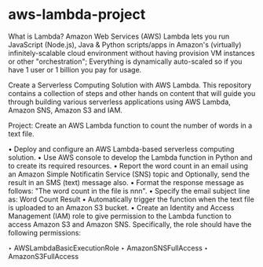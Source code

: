 # aws-lambda-project

What is Lambda?
Amazon Web Services (AWS) Lambda lets you run JavaScript (Node.js), Java & Python scripts/apps in Amazon's (virtually) infinitely-scalable cloud environment without having provision VM instances or other "orchestration"; Everything is dynamically auto-scaled so if you have 1 user or 1 billion you pay for usage.

Create a Serverless Computing Solution with AWS Lambda.
This repository contains a collection of steps and other hands on content that will guide you through building various serverless applications using AWS Lambda, Amazon SNS, Amazon S3 and IAM.

Project: Create an AWS Lambda function to count the number of words in a text file.

• Deploy and configure an AWS Lambda-based serverless computing solution.
• Use AWS console to develop the Lambda function in Python and to create its required resources.
• Report the word count in an email using an Amazon Simple Notificatin Service (SNS) topic and Optionally, send the result in an SMS (text) message also.
• Format the response message as follows:
  "The word count in the file <textFileName> is nnn".
• Specify the email subject line as: Word Count Result
• Automatically trigger the function when the text file is uploaded to an Amazon S3 bucket.
• Create an Identity and Access Management (IAM) role to give permission to the Lambda function to access Amazon S3 and Amazon SNS. Specifically, the role should have the following permissions:
  
  ‣ AWSLambdaBasicExecutionRole
  ‣ AmazonSNSFullAccess
  ‣ AmazonS3FullAccess
